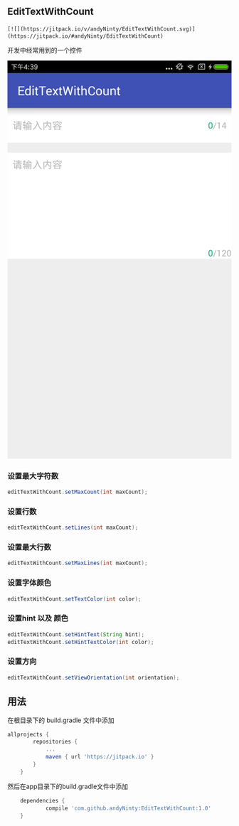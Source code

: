 ## EditTextWithCount

```
[![](https://jitpack.io/v/andyNinty/EditTextWithCount.svg)](https://jitpack.io/#andyNinty/EditTextWithCount)
```

开发中经常用到的一个控件

![img](img/img.png)

### 设置最大字符数

```java
editTextWithCount.setMaxCount(int maxCount);
```

### 设置行数

```java
editTextWithCount.setLines(int maxCount);
```

### 设置最大行数

```java
editTextWithCount.setMaxLines(int maxCount);
```

### 设置字体颜色

```java
editTextWithCount.setTextColor(int color);
```

### 设置hint 以及 颜色

```java
editTextWithCount.setHintText(String hint);
editTextWithCount.setHintTextColor(int color);
```

### 设置方向

```java
editTextWithCount.setViewOrientation(int orientation);
```

## 用法

在根目录下的 build.gradle 文件中添加

```groovy
allprojects {
		repositories {
			...
			maven { url 'https://jitpack.io' }
		}
	}
```

然后在app目录下的build.gradle文件中添加

```groovy
	dependencies {
	        compile 'com.github.andyNinty:EditTextWithCount:1.0'
	}
```